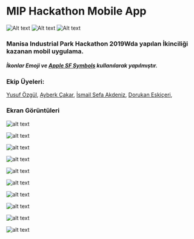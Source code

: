 # MIP Hackathon Mobile App

![Alt text](https://svgshare.com/i/BpM.svg)
![Alt text](https://svgshare.com/i/BoL.svg)
![Alt text](https://svgshare.com/i/Bot.svg)


### Manisa Industrial Park Hackathon 2019Wda yapılan İkinciliği kazanan mobil uygulama.

##### İkonlar Emoji ve [Apple SF Symbols](https://developer.apple.com/design/human-interface-guidelines/sf-symbols/overview/) kullanılarak yapılmıştır.

### Ekip Üyeleri:
[Yusuf Özgül](https://github.com/yusufozgul),
[Ayberk Çakar](https://github.com/AyberkCakar),
[İsmail Sefa Akdeniz](https://github.com/SefaAkdeniz),
[Dorukan Eskiçeri](https://github.com/DorukanE),



### Ekran Görüntüleri

![alt text](https://github.com/yusufozgul/MIP-Hackathon-Mobile-App/blob/master/SS/IMG_0637.PNG)

![alt text](https://github.com/yusufozgul/MIP-Hackathon-Mobile-App/blob/master/SS/IMG_0638.PNG)  

![alt text](https://github.com/yusufozgul/MIP-Hackathon-Mobile-App/blob/master/SS/IMG_0639.PNG)  

![alt text](https://github.com/yusufozgul/MIP-Hackathon-Mobile-App/blob/master/SS/IMG_0640.PNG)

![alt text](https://github.com/yusufozgul/MIP-Hackathon-Mobile-App/blob/master/SS/IMG_0641.PNG)  

![alt text](https://github.com/yusufozgul/MIP-Hackathon-Mobile-App/blob/master/SS/IMG_0642.PNG)

![alt text](https://github.com/yusufozgul/MIP-Hackathon-Mobile-App/blob/master/SS/IMG_0642.PNG)

![alt text](https://github.com/yusufozgul/MIP-Hackathon-Mobile-App/blob/master/SS/IMG_0643.PNG)  

![alt text](https://github.com/yusufozgul/MIP-Hackathon-Mobile-App/blob/master/SS/IMG_0644.PNG)  

![alt text](https://github.com/yusufozgul/MIP-Hackathon-Mobile-App/blob/master/SS/IMG_0645.PNG)  
